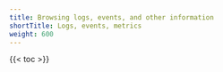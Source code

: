 ```yaml
---
title: Browsing logs, events, and other information
shortTitle: Logs, events, metrics
weight: 600
---
```


{{< toc >}}
